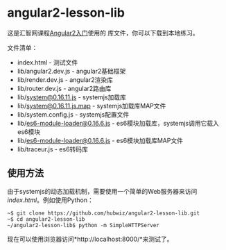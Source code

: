 # angular2-lesson-lib

这是汇智网课程[Angular2入门](http://www.hubwiz.com/course/5599d367a164dd0d75929c76)使用的
库文件，你可以下载到本地练习。

文件清单：

* index.html - 测试文件
* lib/angular2.dev.js - angular2基础框架
* lib/render.dev.js - angular2渲染库
* lib/router.dev.js - angular2路由库
* lib/system@0.16.11.js - systemjs加载库
* lib/system@0.16.11.js.map - systemjs加载库MAP文件
* lib/system.config.js - systemjs配置文件
* lib/es6-module-loader@0.16.6.js - es6模块加载库，systemjs调用它载入es6模块
* lib/es6-module-loader@0.16.6.js - es6模块加载库MAP文件
* lib/traceur.js - es6转码库

## 使用方法

由于systemjs的动态加载机制，需要使用一个简单的Web服务器来访问*index.html*。例如使用Python：

    ~$ git clone https://github.com/hubwiz/angular2-lesson-lib.git
	~$ cd angular2-lesson-lib
    ~/angular2-lesson-lib$ python -m SimpleHTTPServer

现在可以使用浏览器访问*http://localhost:8000/*来测试了。	